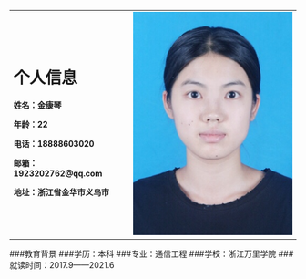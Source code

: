 <table border="0">
  <tr>
    <td width="%75">
      <h1>个人信息</h1>
<p><b>姓名：金康琴</b></p>
<p><b>年龄：22</b></p>
<p><b>电话：18888603020</b></p>
<p><b>邮箱：1923202762@qq.com</b></p>
<p><b>地址：浙江省金华市义乌市</b></p>
      </td>
   
  <td width="%25">
  <img src="/jkq.jpg.jpg" width="100%">
  </td>
     </tr>
   </table>
   
   
###教育背景
###学历：本科
###专业：通信工程
###学校：浙江万里学院
###就读时间：2017.9——2021.6
 

